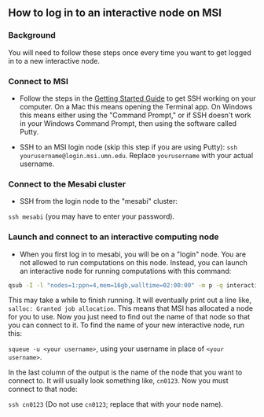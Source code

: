 ## How to log in to an interactive node on MSI

### Background
You will need to follow these steps once every time you want to get logged in to a new interactive node. 

### Connect to MSI
- Follow the steps in the [Getting Started Guide](README.md) to get SSH working on your computer. On a Mac this means opening the Terminal app. On Windows this means either using the "Command Prompt," or if SSH doesn't work in your Windows Command Prompt, then using the software called Putty.

- SSH to an MSI login node (skip this step if you are using Putty):
`ssh yourusername@login.msi.umn.edu`. Replace `yourusername` with your actual username.

### Connect to the Mesabi cluster
- SSH from the login node to the "mesabi" cluster:

`ssh mesabi` (you may have to enter your password).

### Launch and connect to an interactive computing node
- When you first log in to mesabi, you will be on a "login" node. You are not allowed to run computations on this node. Instead, you can launch an interactive node for running computations with this command:

 ```bash
qsub -I -l "nodes=1:ppn=4,mem=16gb,walltime=02:00:00" -m p -q interactive
 ```

This may take a while to finish running. It will eventually print out a line like, `salloc: Granted job allocation`. This means that MSI has allocated a node for you to use. Now you just need to find out the name of that node so that you can connect to it. To find the name of your new interactive node, run this:

`squeue -u <your username>`, using your username in place of `<your username>`.

In the last column of the output is the name of the node that you want to connect to. It will usually look something like, `cn0123`. Now you must connect to that node:

`ssh cn0123` (Do not use `cn0123`; replace that with your node name).
